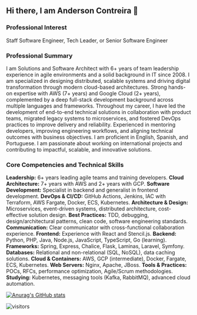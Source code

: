 ## Hi there, I am Anderson Contreira 👋

### Professional Interest
Staff Software Engineer, Tech Leader, or Senior Software Engineer

### Professional Summary
I am Solutions and Software Architect with 6+ years of team leadership experience in agile environments and a solid background in IT since 2008. I am specialized in designing distributed, scalable systems and driving digital transformation through modern cloud-based architectures. Strong hands-on expertise with AWS (7+ years) and Google Cloud (2+ years), complemented by a deep full-stack development background across multiple languages and frameworks.
Throughout my career, I have led the development of end-to-end technical solutions in collaboration with product teams, migrated legacy systems to microservices, and fostered DevOps practices to improve delivery and reliability. Experienced in mentoring developers, improving engineering workflows, and aligning technical outcomes with business objectives.
I am proficient in English, Spanish, and Portuguese. I am passionate about working on international projects and contributing to impactful, scalable, and innovative solutions.

### Core Competencies and Technical Skills
**Leadership:** 6+ years leading agile teams and training developers.
**Cloud Architecture:** 7+ years with AWS and 2+ years with GCP.
**Software Development:** Specialist in backend and generalist in frontend development.
**DevOps & CI/CD:** GitHub Actions, Jenkins, IAC with Terraform, AWS Fargate, Docker, ECS, Kubernetes.
**Architecture & Design:** Microservices, event-driven systems, distributed architecture, cost-effective solution design.
**Best Practices:** TDD, debugging, design/architectural patterns, clean code, software engineering standards.
**Communication:** Clear communicator with cross-functional collaboration experience.
**Frontend:** Experience with React and Stencil.js.
**Backend:** Python, PHP, Java, Node.js, JavaScript, TypeScript, Go (learning).
**Frameworks:** Spring, Express, Chalice, Flask, Laminas, Laravel, Symfony.
**Databases:** Relational and non-relational (SQL, NoSQL), data caching solutions.
**Cloud & Containers:** AWS, GCP (intermediate), Docker, Fargate, ECS, Kubernetes.
**Web Servers:** Nginx, Apache, JBoss.
**Tools & Practices:** POCs, RFCs, performance optimization, Agile/Scrum methodologies.
**Studying:** Kubernetes, messaging tools (Kafka, RabbitMQ), advanced cloud automation.



[![Anurag's GitHub stats](https://github-readme-stats.vercel.app/api?username=andersoncontreira)](https://github.com/anuraghazra/github-readme-stats)

![visitors](https://visitor-badge.laobi.icu/badge?page_id=andersoncontreira)

<!--
**andersoncontreira/andersoncontreira** is a ✨ _special_ ✨ repository because its `README.md` (this file) appears on your GitHub profile.

Here are some ideas to get you started:

- 🔭 I’m currently working on ...
- 🌱 I’m currently learning ...
- 👯 I’m looking to collaborate on ...
- 🤔 I’m looking for help with ...
- 💬 Ask me about ...
- 📫 How to reach me: ...
- 😄 Pronouns: ...
- ⚡ Fun fact: ...
-->

